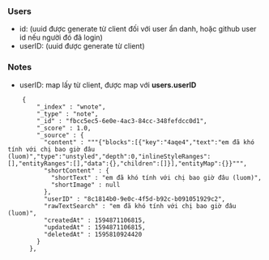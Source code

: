 
### Users

- id: (uuid được generate từ client đối với user ẩn danh, hoặc github user id nếu người đó đã login)
- userID: (uuid được generate từ client)

### Notes

- userID: map lấy từ client, được map với **users.userID**
```
    {
        "_index" : "wnote",
        "_type" : "note",
        "_id" : "fbcc5ec5-6e0e-4ac3-84cc-348fefdcc0d1",
        "_score" : 1.0,
        "_source" : {
          "content" : """{"blocks":[{"key":"4aqe4","text":"em đã khó tính với chị bao giờ đâu (luom)","type":"unstyled","depth":0,"inlineStyleRanges":[],"entityRanges":[],"data":{},"children":[]}],"entityMap":{}}""",
          "shortContent" : {
            "shortText" : "em đã khó tính với chị bao giờ đâu (luom)",
            "shortImage" : null
          },
          "userID" : "8c1814b0-9e0c-4f5d-b92c-b091051929c2",
          "rawTextSearch" : "em đã khó tính với chị bao giờ đâu (luom)",
          "createdAt" : 1594871106815,
          "updatedAt" : 1594871106815,
          "deletedAt" : 1595810924420
        }
      },
```
